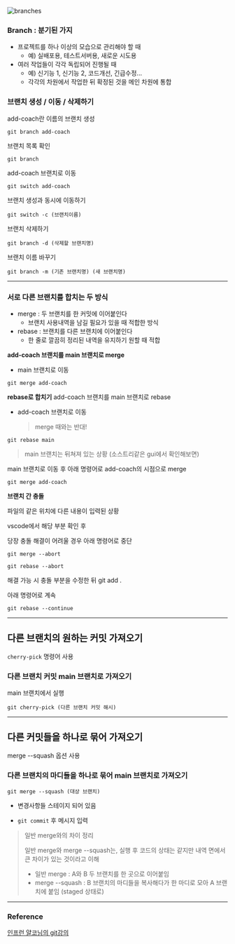 ![branches](https://github.com/taxk92/TIL/assets/135501581/7c662cc7-6ac2-4ee9-8fd6-26af3137d7f9)

### Branch : 분기된 가지
* 프로젝트를 하나 이상의 모습으로 관리해야 할 때
  * 예) 실배포용, 테스트서버용, 새로운 시도용
* 여러 작업들이 각각 독립되어 진행될 때
  * 예) 신기능 1, 신기능 2, 코드개선, 긴급수정...
  * 각각의 차원에서 작업한 뒤 확정된 것을 메인 차원에 통합


### 브랜치 생성 / 이동 / 삭제하기
add-coach란 이름의 브랜치 생성
```
git branch add-coach
```
브랜치 목록 확인
```
git branch
```
add-coach 브랜치로 이동
```
git switch add-coach
```
브랜치 생성과 동시에 이동하기
```
git switch -c (브랜치이름)
```
브랜치 삭제하기
```
git branch -d (삭제할 브랜치명)
```
브랜치 이름 바꾸기
```
git branch -m (기존 브랜치명) (새 브랜치명)
```

---

### 서로 다른 브랜치를 합치는 두 방식
* merge : 두 브랜치를 한 커밋에 이어붙인다
  * 브랜치 사용내역을 남길 필요가 있을 때 적합한 방식
* rebase : 브랜치를 다른 브랜치에 이어붙인다
  * 한 줄로 깔끔히 정리된 내역을 유지하기 원할 때 적합

**add-coach 브랜치를 main 브랜치로 merge**
* main 브랜치로 이동
```
git merge add-coach
```

**rebase로 합치기**
add-coach 브랜치를 main 브랜치로 rebase
* add-coach 브랜치로 이동
  > merge 때와는 반대!
```
git rebase main
```
> main 브랜치는 뒤쳐져 있는 상황 (소스트리같은 gui에서 확인해보면)

main 브랜치로 이동 후 아래 명령어로 add-coach의 시점으로 merge
```
git merge add-coach
```

**브랜치 간 충돌**

파일의 같은 위치에 다른 내용이 입력된 상황

vscode에서 해당 부분 확인 후

당장 충돌 해결이 어려울 경우 아래 명령어로 중단
```
git merge --abort
```
```
git rebase --abort
```

해결 가능 시 충돌 부분을 수정한 뒤 git add .

아래 명령어로 계속
```
git rebase --continue
```

---
## 다른 브랜치의 원하는 커밋 가져오기
`cherry-pick` 명령어 사용

### 다른 브랜치 커밋 main 브랜치로 가져오기
main 브랜치에서 실행
```
git cherry-pick (다른 브랜치 커밋 해시)
```

---
## 다른 커밋들을 하나로 묶어 가져오기
merge --squash 옵션 사용

### 다른 브랜치의 마디들을 하나로 묶어 main 브랜치로 가져오기
```
git merge --squash (대상 브랜치)
```
* 변경사항들 스테이지 되어 있음

* `git commit` 후 메시지 입력

> 일반 merge와의 차이 정리
>
> 일반 merge와 merge --squash는, 실행 후 코드의 상태는 같지만
> 내역 면에서 큰 차이가 있는 것이라고 이해
> * 일반 merge : A와 B 두 브랜치를 한 곳으로 이어붙임
> * merge --squash : B 브랜치의 마디들을 복사해다가 한 마디로 모아 A 브랜치에 붙임 (staged 상태로)


---

### Reference
[인프런 얄코님의 git강의](https://www.inflearn.com/course/%EC%A0%9C%EB%8C%80%EB%A1%9C-%ED%8C%8C%EB%8A%94-%EA%B9%83/dashboard)
